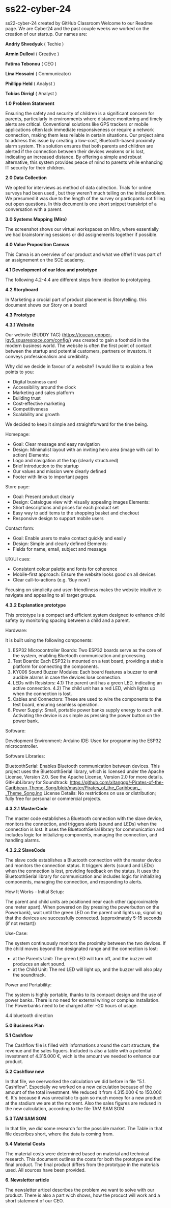 # ss22-cyber-24
ss22-cyber-24 created by GitHub Classroom
Welcome to our Readme page. We are Cyber24 and the past couple weeks we worked on the creation of our startup. Our names are: 

**Andriy Shvedyuk** ( Techie )

**Armin Dullovi**   ( Creative )

**Fatima Tebonou**  ( CEO )

**Lina Hossaini**   ( Communicator) 

**Phillipp Held**   ( Analyst ) 

**Tobias Dirrigl**  ( Analyst ) 


**1.0 Problem Statement**

Ensuring the safety and security of children is a significant concern for parents, particularly in environments where distance monitoring and timely alerts are critical. Conventional solutions like GPS trackers or mobile applications often lack immediate responsiveness or require a network connection, making them less reliable in certain situations.
Our project aims to address this issue by creating a low-cost, Bluetooth-based proximity alarm system. This solution ensures that both parents and children are alerted if the connection between their devices weakens or is lost, indicating an increased distance. By offering a simple and robust alternative, this system provides peace of mind to parents while enhancing IT security for their children.

**2.0 Data Collection**

We opted for interviews as method of data collection. Trials for online surveys had been used , but they weren't much telling on the initial problem. We presumed it was due to the length of the survey or particpants not filling out open questions. In this document is one short snippet transkript of a conversation with a parent.

**3.0 Systems Mapping (Miro)**

The screenshot shows our virtuel workspaces on Miro, where essentially we had brainstorming sessions or did assignements together if possible. 

**4.0 Value Proposition Canvas**

This Canva is an overview of our product and what we offer! It was part of an assignement on the SCE academy. 

**4.1 Development of our Idea and prototype**

The following 4.2-4.4 are different steps from ideation to prototyping.

**4.2 Storyboard**

In Marketing a crucial part of product placement is Storytelling. this document shows our Story on a board! 

**4.3 Prototype**

  **4.3.1 Website**
  
Our website (BUDDY TAG) (https://toucan-copper-lgy5.squarespace.com/config/) was created to gain a foothold in the modern business world. The website is often the first point of contact between the startup and potential customers, partners or investors. It conveys professionalism and credibility. 

Why did we decide in favour of a website?
I would like to explain a few points to you: 
- Digital business card
- Accessibility around the clock 
- Marketing and sales platform
- Building trust
- Cost-effective marketing
- Competitiveness
- Scalability and growth
  
We decided to keep it simple and straightforward for the time being.

Homepage: 
- Goal: Clear message and easy navigation
- Design: Minimalist layout with an inviting hero area (image with call to action)
Elements: 
- Logo and navigation at the top (clearly structured)
- Brief introduction to the startup
- Our values and mission were clearly defined
- Footer with links to important pages

Store page:
- Goal: Present product clearly
- Design: Catalogue view with visually appealing images
Elements: 
- Short descriptions and prices for each product set
- Easy way to add items to the shopping basket and checkout
- Responsive design to support mobile users

Contact form:
- Goal: Enable users to make contact quickly and easily
- Design: Simple and clearly defined
Elements: 
- Fields for name, email, subject and message

UX/UI cues:
- Consistent colour palette and fonts for coherence
- Mobile-first approach: Ensure the website looks good on all devices
- Clear call-to-actions (e.g. ‘Buy now’)
 
Focusing on simplicity and user-friendliness makes the website intuitive to navigate and appealing to all target groups.

  **4.3.2 Explanation prototype**

This prototype is a compact and efficient system designed to enhance child safety by monitoring spacing between a child and a parent. 

Hardware: 

It is built using the following components:

1) ESP32 Microcontroller Boards: Two ESP32 boards serve as the core of the system, enabling Bluetooth communication and processing.
2) Test Boards: Each ESP32 is mounted on a test board, providing a stable platform for connecting the components.
3) KY006 Sound Buzzer Modules: Each board features a buzzer to emit audible alarms in case the devices lose connection.
4) LEDs with Resistors:
	4.1) The parent unit has a green LED, indicating an active connection.
	4.2) The child unit has a red LED, which lights up when the connection is lost.
5) Cables and Connectors: These are used to wire the components to the test board, ensuring seamless operation.
6) Power Supply: Small, portable power banks supply energy to each unit. Activating the device is as simple as pressing the power button on the power bank.


Software:

Development Environment:
Arduino IDE: Used for programming the ESP32 microcontroller.

Software Libraries:

BluetoothSerial: Enables Bluetooth communication between devices.
This project uses the BluetoothSerial library, which is licensed under the Apache License, Version 2.0. See the Apache License, Version 2.0 for more details.
GitHubLibrary for Soundtrack: https://github.com/xitanggg/-Pirates-of-the-Caribbean-Theme-Song/blob/master/Pirates_of_the_Caribbean_-_Theme_Song.ino
License Details: No restrictions on use or distribution; fully free for personal or commercial projects.

  **4.3.2.1 MasterCode**
  
The master code establishes a Bluetooth connection with the slave device, monitors the connection, and triggers alerts (sound and LEDs) when the connection is lost. It uses the BluetoothSerial library for communication and includes logic for initializing components, managing the connection, and handling alarms.

  **4.3.2.2 SlaveCode**

The slave code establishes a Bluetooth connection with the master device and monitors the connection status. It triggers alerts (sound and LEDs) when the connection is lost, providing feedback on the status. It uses the BluetoothSerial library for communication and includes logic for initializing components, managing the connection, and responding to alerts.

How It Works - Initial Setup:

The parent and child units are positioned near each other (approximately one meter apart).
When powered on (by pressing the powerbutton on the Powerbank), wait until the green LED on the parent unit lights up, signaling that the devices are successfully connected. (approximately 5-15 seconds (if not restart))

Use-Case:

The system continuously monitors the proximity between the two devices.
If the child moves beyond the designated range and the connection is lost:
- at the Parents Unit: 	The green LED will turn off, and the buzzer will produces an alert sound.
- at the Child Unit: 	The red LED will light up, and the buzzer will also play the soundtrack.

Power and Portability:

The system is highly portable, thanks to its compact design and the use of power banks. 
There is no need for external wiring or complex installation. 
The Powerbanks need to be charged after ~20 hours of usage.

4.4 bluetooth direction

**5.0 Business Plan**

**5.1 Cashflow**

The Cashflow file is filled with informations around the cost structure, the revenue and the sales figuers.
Included is also a table with a potential investment of 4.315.000 €, wich is the amount we needed to enhance our product.

**5.2 Cashflow new**

In that file, we overworked the calculation we did before in file "5.1. Cashflow". Especially we worked on a new calculation
because of the amount of the total investment. We reduced it from 4.315.000 € to 150.000 €. It`s because it was unrealistic to gain
so much money for a new product at the stadium we are at the moment. Also the sales figures are redused in the new calculation, according to the file TAM SAM SOM

**5.3 TAM SAM SOM**

 In that file, we did some research for the possible market.
 The Table in that file describes short, where the data is coming from.

 **5.4 Material Costs**	

The material costs were determined based on material and technical research. This document outlines the costs for both the prototype and the final product. 
The final product differs from the prototype in the materials used. All sources have been provided.

 **6. Newsletter article**
 
The newsletter articel describes the problem we want to solve with our product.
There is also a part wich shows, how the procuct will work and a short statement of our CEO.

 






